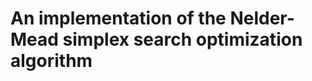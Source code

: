 An implementation of the Nelder-Mead simplex search optimization algorithm
==========================================================================
